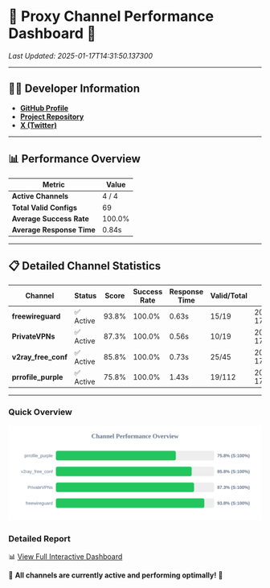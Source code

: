 # 🌟 Proxy Channel Performance Dashboard 🌟

_Last Updated: 2025-01-17T14:31:50.137300_

---

## 👩‍💻 Developer Information

- **[GitHub Profile](https://github.com/4n0nymou3)**  
- **[Project Repository](https://github.com/4n0nymou3/multi-proxy-config-fetcher)**  
- **[X (Twitter)](https://x.com/4n0nymou3)**  

---

## 📊 Performance Overview

| Metric                | Value       |
|-----------------------|-------------|
| **Active Channels**   | 4 / 4       |
| **Total Valid Configs** | 69          |
| **Average Success Rate** | 100.0%      |
| **Average Response Time** | 0.84s       |

---

## 📋 Detailed Channel Statistics

| Channel          | Status     | Score  | Success Rate | Response Time | Valid/Total | Last Success               |
|------------------|------------|--------|--------------|---------------|-------------|----------------------------|
| **freewireguard**  | ✅ Active  | 93.8%  | 100.0% | 0.63s         | 15/19       | 2025-01-17T14:31:50.135449 |
| **PrivateVPNs**  | ✅ Active  | 87.3%  | 100.0% | 0.56s         | 10/19       | 2025-01-17T14:31:49.475535 |
| **v2ray_free_conf**  | ✅ Active  | 85.8%  | 100.0% | 0.73s         | 25/45       | 2025-01-17T14:31:48.880559 |
| **prrofile_purple**  | ✅ Active  | 75.8%  | 100.0% | 1.43s         | 19/112       | 2025-01-17T14:31:48.094962 |

---

### Quick Overview
<div align="center">
  <a href="https://raw.githubusercontent.com/nullluser/NullRepo/refs/heads/main/assets/channel_stats_chart.svg">
    <img src="https://raw.githubusercontent.com/nullluser/NullRepo/refs/heads/main/assets/channel_stats_chart.svg" alt="Source Performance Statistics" width="800">
  </a>
</div>

### Detailed Report
📊 [View Full Interactive Dashboard](https://htmlpreview.github.io/?https://github.com/nullluser/NullRepo/blob/main/assets/performance_report.html)

🎉 **All channels are currently active and performing optimally!** 🎉
